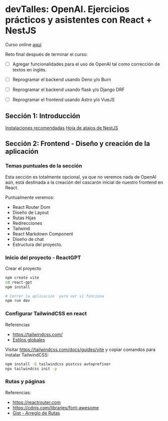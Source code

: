 # devTalles: OpenAI. Ejercicios prácticos y asistentes con React + NestJS

Curso online [aquí](https://cursos.devtalles.com/courses/openai)

Reto final después de terminar el curso:
- [ ] Agregar funcionalidades para el uso de OpenAI tal como corrección de textos en inglés.
- [ ] Reprogramar el backend usando Deno y/o Burn
- [ ] Reprogramar el backend usando flask y/o Django DRF
- [ ] Reprogramar el frontend usando Astro y/o VueJS



## Sección 1: Introducción


[Instalaciones recomendadas](https://gist.github.com/Klerith/f0b6bf38f8d7103dec6079b7fea17e2f)
[Hoja de atajos de NestJS](https://github.com/Klerith/mas-talento/blob/main/nest/nest-cheatsheet.pdf)


## Sección 2: Frontend - Diseño y creación de la aplicación

### Temas puntuales de la sección

Esta sección es totalmente opcional, ya que no veremos nada de OpenAI aún, está destinada a la creación del cascarón inicial de nuestro frontend en React.

Puntualmente veremos:

- React Router Dom
- Diseño de Layout
- Rutas Hijas
- Redirecciones
- Tailwind
- React Markdown Component
- Diseño de chat
- Estructura del proyecto.

### Inicio del proyecto - ReactGPT

Crear el proyecto
```sh
npm create vite
cd react-gpt
npm install

# Correr la aplicación  para ver sí funciona
npm run dev
````

### Configurar TailwindCSS en react

Referencias
- https://tailwindcss.com/
- [Estilos globales](https://gist.github.com/Klerith/d02b770a277c4e6c8753ac02fd752837)


Visitar https://tailwindcss.com/docs/guides/vite y copiar comandos para instalar TailwindCSS:

```sh
npm install -D tailwindcss postcss autoprefixer
npx tailwindcss init -p
```

### Rutas y páginas

Referencias:
- https://reactrouter.com
- https://cdnjs.com/libraries/font-awesome
- [Gist - Arreglo de Rutas](https://gist.github.com/Klerith/2601fd211b014551f3934defdecf1c73)
